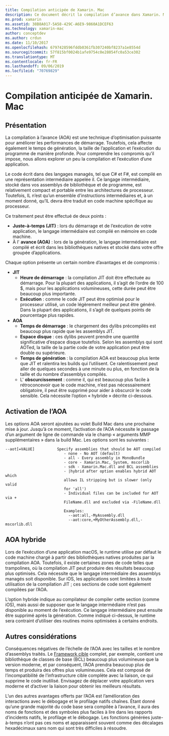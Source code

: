 ```yaml
---
title: Compilation anticipée de Xamarin. Mac
description: Ce document décrit la compilation d’avance dans Xamarin. Mac. Il compare la compilation AOA à la compilation JIT, explique comment activer AOT et examine l’AOA hybride.
ms.prod: xamarin
ms.assetid: 38B8A017-5A58-429C-A6E9-9860A1DCEF63
ms.technology: xamarin-mac
author: conceptdev
ms.author: crdun
ms.date: 11/10/2017
ms.openlocfilehash: 6797428596fddb0361fb307240bf8237a1e8554d
ms.sourcegitcommit: 57f815bf0024b1afe9754c0e28054fc0a53ce302
ms.translationtype: MT
ms.contentlocale: fr-FR
ms.lasthandoff: 09/06/2019
ms.locfileid: "70769829"
---
```

# <a name="xamarinmac-ahead-of-time-compilation"></a>Compilation anticipée de Xamarin. Mac

## <a name="overview"></a>Présentation

La compilation à l’avance (AOA) est une technique d’optimisation puissante pour améliorer les performances de démarrage. Toutefois, cela affecte également le temps de génération, la taille de l’application et l’exécution du programme de manière profonde. Pour comprendre les compromis qu’il impose, nous allons explorer un peu la compilation et l’exécution d’une application.

Le code écrit dans des langages managés, tel que C# et F#, est compilé en une représentation intermédiaire appelée il. Ce langage intermédiaire, stocké dans vos assemblys de bibliothèque et de programme, est relativement compact et portable entre les architectures de processeur. Toutefois, IL n’est qu’un ensemble d’instructions intermédiaires et, à un moment donné, qu’IL devra être traduit en code machine spécifique au processeur.

Ce traitement peut être effectué de deux points :

- **Juste-à-temps (JIT)** : lors du démarrage et de l’exécution de votre application, le langage intermédiaire est compilé en mémoire en code machine.
- À l' **avance (AOA)** : lors de la génération, le langage intermédiaire est compilé et écrit dans les bibliothèques natives et stocké dans votre offre groupée d’applications.

Chaque option présente un certain nombre d’avantages et de compromis :

- **JIT**
  - **Heure de démarrage** : la compilation JIT doit être effectuée au démarrage. Pour la plupart des applications, il s’agit de l’ordre de 100 $, mais pour les applications volumineuses, cette durée peut être beaucoup plus importante.
  - **Exécution** : comme le code JIT peut être optimisé pour le processeur utilisé, un code légèrement meilleur peut être généré. Dans la plupart des applications, il s’agit de quelques points de pourcentage plus rapides.
- **AOA**
  - **Temps de démarrage** : le chargement des dylibs précompilés est beaucoup plus rapide que les assemblys JIT.
  - **Espace disque** : ces dylibs peuvent prendre une quantité significative d’espace disque toutefois. Selon les assemblys qui sont AOTed, la taille de la partie code de votre application peut être double ou supérieure.
  - **Temps de génération** : la compilation AOA est beaucoup plus lente que JIT et ralentira les builds qui l’utilisent. Ce ralentissement peut aller de quelques secondes à une minute ou plus, en fonction de la taille et du nombre d’assemblys compilés.
  - L' **obscurcissement** : comme il, qui est beaucoup plus facile à rétroconcevoir que le code machine, n’est pas nécessairement obligatoire, il peut être supprimé pour aider à obscurcir le code sensible. Cela nécessite l’option « hybride » décrite ci-dessous.

## <a name="enabling-aot"></a>Activation de l’AOA

Les options AOA seront ajoutées au volet Build Mac dans une prochaine mise à jour. Jusqu’à ce moment, l’activation de l’AOA nécessite le passage d’un argument de ligne de commande via le champ « arguments MMP supplémentaires » dans la build Mac. Les options sont les suivantes :

```
--aot[=VALUE]          Specify assemblies that should be AOT compiled
                          - none - No AOT (default)
                          - all - Every assembly in MonoBundle
                          - core - Xamarin.Mac, System, mscorlib
                          - sdk - Xamarin.Mac.dll and BCL assemblies
                          - |hybrid after option enables hybrid AOT which
                          allows IL stripping but is slower (only valid
                          for 'all')
                          - Individual files can be included for AOT via +
                          FileName.dll and excluded via -FileName.dll

                          Examples:
                            --aot:all,-MyAssembly.dll
                            --aot:core,+MyOtherAssembly.dll,-mscorlib.dll
```

## <a name="hybrid-aot"></a>AOA hybride

Lors de l’exécution d’une application macOS, le runtime utilise par défaut le code machine chargé à partir des bibliothèques natives produites par la compilation AOA. Toutefois, il existe certaines zones de code telles que trampolines, où la compilation JIT peut produire des résultats beaucoup plus optimisés. Cela nécessite que le langage intermédiaire des assemblys managés soit disponible. Sur iOS, les applications sont limitées à toute utilisation de la compilation JIT ; ces sections de code sont également compilées par l’AOA.

L’option hybride indique au compilateur de compiler cette section (comme iOS), mais aussi de supposer que le langage intermédiaire n’est pas disponible au moment de l’exécution. Ce langage intermédiaire peut ensuite être supprimé après la génération. Comme indiqué ci-dessus, le runtime sera contraint d’utiliser des routines moins optimisées à certains endroits.

## <a name="further-considerations"></a>Autres considérations

Conséquences négatives de l’échelle de l’AOA avec les tailles et le nombre d’assemblys traités. Le [Framework cible](~/mac/platform/target-framework.md) complet, par exemple, contient une bibliothèque de classes de base (BCL) beaucoup plus volumineuse que la version moderne, et par conséquent, l’AOA prendra beaucoup plus de temps et produira des offres plus volumineuses. Cela est composé de l’incompatibilité de l’infrastructure cible complète avec la liaison, ce qui supprime le code inutilisé. Envisagez de déplacer votre application vers moderne et d’activer la liaison pour obtenir les meilleurs résultats.

L’un des autres avantages offerts par l’AOA est l’amélioration des interactions avec le débogage et le profilage natifs chaînes. Étant donné qu’une grande majorité du code base sera compilée à l’avance, il aura des noms de fonctions et des symboles plus faciles à lire dans les rapports d’incidents natifs, le profilage et le débogage. Les fonctions générées juste-à-temps n’ont pas ces noms et apparaissent souvent comme des décalages hexadécimaux sans nom qui sont très difficiles à résoudre.
